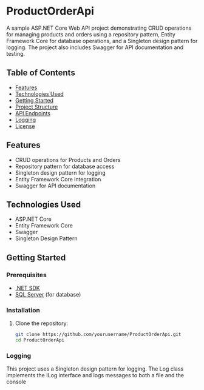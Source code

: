 # ProductOrderApi
A sample ASP.NET Core Web API project demonstrating CRUD operations for managing products and orders using a repository pattern, Entity Framework Core for database operations, and a Singleton design pattern for logging. The project also includes Swagger for API documentation and testing.

## Table of Contents
- [Features](#features)
- [Technologies Used](#technologies-used)
- [Getting Started](#getting-started)
- [Project Structure](#project-structure)
- [API Endpoints](#api-endpoints)
- [Logging](#logging)
- [License](#license)

## Features
- CRUD operations for Products and Orders
- Repository pattern for database access
- Singleton design pattern for logging
- Entity Framework Core integration
- Swagger for API documentation

## Technologies Used
- ASP.NET Core
- Entity Framework Core
- Swagger
- Singleton Design Pattern

## Getting Started

### Prerequisites
- [.NET SDK](https://dotnet.microsoft.com/download)
- [SQL Server](https://www.microsoft.com/en-us/sql-server/sql-server-downloads) (for database)

### Installation

1. Clone the repository:
   ```bash
   git clone https://github.com/yourusername/ProductOrderApi.git
   cd ProductOrderApi

### Logging
This project uses a Singleton design pattern for logging. The Log class implements the ILog interface and logs messages to both a file and the console
